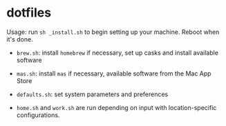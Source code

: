 # dotfiles

Usage: run `sh _install.sh` to begin setting up your machine. Reboot when it's done.

- `brew.sh`: install `homebrew` if necessary, set up casks and install available software
- `mas.sh`: install `mas` if necessary, available software from the Mac App Store
- `defaults.sh`: set system parameters and preferences

- `home.sh` and `work.sh` are run depending on input with location-specific configurations.
